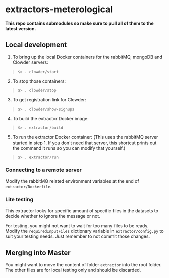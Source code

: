 # extractors-meterological
**This repo contains submodules so make sure to pull all of them to the latest version.**

## Local development
1. To bring up the local Docker containers for the rabbitMQ, mongoDB and Clowder servers:
> `$> . clowder/start`
2. To stop those containers:
> `$> . clowder/stop`
3. To get registration link for Clowder:
> `$> . clowder/show-signups`
4. To build the extractor Docker image:
> `$> . extractor/build`
5. To run the extractor Docker container: (This uses the rabbitMQ server started in step 1. If you don't need that server, this shortcut prints out the command it runs so you can modify that yourself.)
> `$> . extractor/run`

### Connecting to a remote server
Modify the rabbitMQ related environment variables at the end of `extractor/Dockerfile`.

### Lite testing
This extractor looks for specific amount of specific files in the datasets to decide whether to ignore the message or not.

For testing, you might not want to wait for too many files to be ready. Modify the `requiredInputFiles` dictionary variable in `extractor/config.py` to suit your testing needs. Just remember to not commit those changes.

## Merging into Master
You might want to move the content of folder `extractor` into the root folder. The other files are for local testing only and should be discarded.
